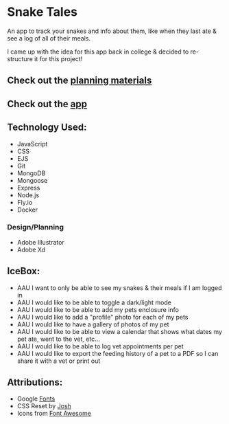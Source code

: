 # Snake Tales
An app to track your snakes and info about them, like when they last ate & see a log of all of their meals. 

I came up with the idea for this app back in college & decided to re-structure it for this project!
## Check out the [planning materials](https://trello.com/b/L7fk4Jj5/project-planning)

## Check out the [app](https://snake-tales.fly.dev)


## Technology Used:
- JavaScript
- CSS
- EJS
- Git
- MongoDB
- Mongoose
- Express
- Node.js
- Fly.io
- Docker
### Design/Planning
- Adobe Illustrator
- Adobe Xd

## IceBox:
- AAU I want to only be able to see my snakes & their meals if I am logged in
- AAU I would like to be able to toggle a dark/light mode
- AAU I would like to be able to add my pets enclosure info
- AAU I would like to add a "profile" photo for each of my pets
- AAU I would like to have a gallery of photos of my pet
- AAU I would like to be able to view a calendar that shows what dates my pet ate, went to the vet, etc...
- AAU I would like to be able to log vet appointments per pet
- AAU I would like to export the feeding history of a pet to a PDF so I can share it with a vet or print out
## Attributions:
- Google [Fonts](https://fonts.google.com/specimen/Open+Sans?query=open+sans)
- CSS Reset by [Josh](https://www.joshwcomeau.com/css/custom-css-reset/)
- Icons from [Font Awesome](https://fontawesome.com/)